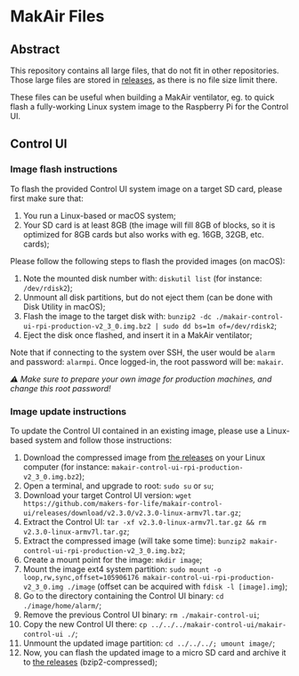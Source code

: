 # MakAir Files

## Abstract

This repository contains all large files, that do not fit in other repositories. Those large files are stored in [releases](https://github.com/makers-for-life/makair-files/releases), as there is no file size limit there.

These files can be useful when building a MakAir ventilator, eg. to quick flash a fully-working Linux system image to the Raspberry Pi for the Control UI.

## Control UI

### Image flash instructions

To flash the provided Control UI system image on a target SD card, please first make sure that:

1. You run a Linux-based or macOS system;
2. Your SD card is at least 8GB (the image will fill 8GB of blocks, so it is optimized for 8GB cards but also works with eg. 16GB, 32GB, etc. cards);

Please follow the following steps to flash the provided images (on macOS):

1. Note the mounted disk number with: `diskutil list` (for instance: `/dev/rdisk2`);
2. Unmount all disk partitions, but do not eject them (can be done with Disk Utility in macOS);
3. Flash the image to the target disk with: `bunzip2 -dc ./makair-control-ui-rpi-production-v2_3_0.img.bz2 | sudo dd bs=1m of=/dev/rdisk2`;
4. Eject the disk once flashed, and insert it in a MakAir ventilator;

Note that if connecting to the system over SSH, the user would be `alarm` and password: `alarmpi`. Once logged-in, the root password will be: `makair`.

_⚠️ Make sure to prepare your own image for production machines, and change this root password!_

### Image update instructions

To update the Control UI contained in an existing image, please use a Linux-based system and follow those instructions:

1. Download the compressed image from [the releases](https://github.com/makers-for-life/makair-files/releases) on your Linux computer (for instance: `makair-control-ui-rpi-production-v2_3_0.img.bz2`);
2. Open a terminal, and upgrade to root: `sudo su` or `su`;
3. Download your target Control UI version: `wget https://github.com/makers-for-life/makair-control-ui/releases/download/v2.3.0/v2.3.0-linux-armv7l.tar.gz`;
4. Extract the Control UI: `tar -xf v2.3.0-linux-armv7l.tar.gz && rm v2.3.0-linux-armv7l.tar.gz`;
5. Extract the compressed image (will take some time): `bunzip2 makair-control-ui-rpi-production-v2_3_0.img.bz2`;
6. Create a mount point for the image: `mkdir image`;
7. Mount the image ext4 system partition: `sudo mount -o loop,rw,sync,offset=105906176 makair-control-ui-rpi-production-v2_3_0.img ./image` (offset can be acquired with `fdisk -l [image].img`);
8. Go to the directory containing the Control UI binary: `cd ./image/home/alarm/`;
9. Remove the previous Control UI binary: `rm ./makair-control-ui`;
10. Copy the new Control UI there: `cp ../../../makair-control-ui/makair-control-ui ./`;
11. Unmount the updated image partition: `cd ../../../; umount image/`;
12. Now, you can flash the updated image to a micro SD card and archive it to [the releases](https://github.com/makers-for-life/makair-files/releases) (bzip2-compressed);
